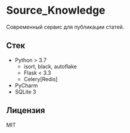 # Source_Knowledge
Современный сервис для публикации статей.

## Стек

- Python > 3.7
  - isort, black, autoflake
  - Flask < 3.3
  - Celery[Redis]
- PyCharm
- SQLite 3

## Лицензия

MIT
